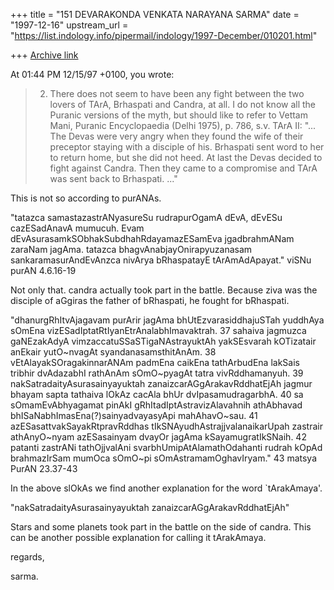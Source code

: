 +++
title = "151 DEVARAKONDA VENKATA NARAYANA SARMA"
date = "1997-12-16"
upstream_url = "https://list.indology.info/pipermail/indology/1997-December/010201.html"

+++
[Archive link](https://list.indology.info/pipermail/indology/1997-December/010201.html)

At 01:44 PM 12/15/97 +0100, you wrote:
>2. There does not seem to have been any fight
>between the two lovers of TArA, Brhaspati and Candra, at all. I do not know
>all the Puranic versions of the myth, but should like to refer to Vettam
>Mani, Puranic Encyclopaedia (Delhi 1975), p. 786, s.v. TArA II: "... The
>Devas were very angry when they found the wife of their preceptor staying
>with a disciple of his. Brhaspati sent word to her to return home, but she
>did not heed. At last the Devas decided to fight against Candra. Then they
>came to a compromise and TArA was sent back to Brhaspati. ..."

This is not so according to purANAs.

"tatazca samastazastrANyasureSu rudrapurOgamA dEvA, dEvESu cazESadAnavA
mumucuh. Evam dEvAsurasamkSObhakSubdhahRdayamazESamEva jgadbrahmANam
zaraNam jagAma. tatazca bhagvAnabjayOnirapyuzanasam sankaramasurAndEvAnzca
nivArya bRhaspatayE tArAmAdApayat."    viSNu purAN 4.6.16-19

Not only that. candra actually took part in the battle. Because ziva was
the disciple of aGgiras the father of bRhaspati, he fought for bRhaspati.

"dhanurgRhItvAjagavam purArir jagAma bhUtEzvarasiddhajuSTah
yuddhAya sOmEna vizESadIptatRtIyanEtrAnalabhImavaktrah.  37
sahaiva jagmuzca gaNEzakAdyA vimzaccatuSSaSTigaNAstrayuktAh
yakSEsvarah kOTizatair anEkair yutO~nvagAt syandanasamsthitAnAm.  38
vEtAlayakSOragakinnarANAm padmEna caikEna tathArbudEna
lakSais tribhir dvAdazabhI rathAnAm sOmO~pyagAt tatra vivRddhamanyuh.  39
nakSatradaityAsurasainyayuktah zanaizcarAGgArakavRddhatEjAh
jagmur bhayam sapta tathaiva lOkAz cacAla bhUr dvIpasamudragarbhA.  40
sa sOmamEvAbhyagamat pinAkI gRhItadIptAstravizAlavahnih
athAbhavad bhISaNabhImasEna(?)sainyadvayasyApi mahAhavO~sau.  41
azESasattvakSayakRtpravRddhas tIkSNAyudhAstrajjvalanaikarUpah
zastrair athAnyO~nyam azESasainyam dvayOr jagAma kSayamugratIkSNaih.  42
patanti zastrANi tathOjjvalAni svarbhUmipAtAlamathOdahanti
rudrah kOpAd brahmazIrSam mumOca sOmO~pi sOmAstramamOghavIryam."  43
                                        matsya PurAN 23.37-43

In the above slOkAs we find another explanation for the word `tArakAmaya'.

"nakSatradaityAsurasainyayuktah zanaizcarAGgArakavRddhatEjAh"

Stars and some planets took part in the battle on the side of candra.
This can be another possible explanation for calling it tArakAmaya.


regards,

sarma.



